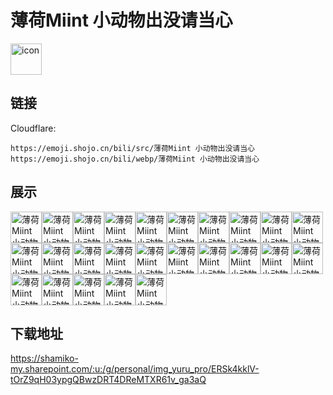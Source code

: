 # 薄荷Miint 小动物出没请当心
<img src="https://emoji.shojo.cn/bili/src/薄荷Miint 小动物出没请当心/icon.png" width="50" height="50" alt="icon">

## 链接
Cloudflare:
```
https://emoji.shojo.cn/bili/src/薄荷Miint 小动物出没请当心
https://emoji.shojo.cn/bili/webp/薄荷Miint 小动物出没请当心
```
## 展示
<img src="https://emoji.shojo.cn/bili/src/薄荷Miint 小动物出没请当心/薄荷Miint 小动物出没请当心-加一.png" width="50" height="50" alt="薄荷Miint 小动物出没请当心-加一"><img src="https://emoji.shojo.cn/bili/src/薄荷Miint 小动物出没请当心/薄荷Miint 小动物出没请当心-熬夜工作.png" width="50" height="50" alt="薄荷Miint 小动物出没请当心-熬夜工作"><img src="https://emoji.shojo.cn/bili/src/薄荷Miint 小动物出没请当心/薄荷Miint 小动物出没请当心-薄荷礼物.png" width="50" height="50" alt="薄荷Miint 小动物出没请当心-薄荷礼物"><img src="https://emoji.shojo.cn/bili/src/薄荷Miint 小动物出没请当心/薄荷Miint 小动物出没请当心-宝宝委屈.png" width="50" height="50" alt="薄荷Miint 小动物出没请当心-宝宝委屈"><img src="https://emoji.shojo.cn/bili/src/薄荷Miint 小动物出没请当心/薄荷Miint 小动物出没请当心-宝宝要要.png" width="50" height="50" alt="薄荷Miint 小动物出没请当心-宝宝要要"><img src="https://emoji.shojo.cn/bili/src/薄荷Miint 小动物出没请当心/薄荷Miint 小动物出没请当心-抱爱心.png" width="50" height="50" alt="薄荷Miint 小动物出没请当心-抱爱心"><img src="https://emoji.shojo.cn/bili/src/薄荷Miint 小动物出没请当心/薄荷Miint 小动物出没请当心-戴帽子.png" width="50" height="50" alt="薄荷Miint 小动物出没请当心-戴帽子"><img src="https://emoji.shojo.cn/bili/src/薄荷Miint 小动物出没请当心/薄荷Miint 小动物出没请当心-当！.png" width="50" height="50" alt="薄荷Miint 小动物出没请当心-当！"><img src="https://emoji.shojo.cn/bili/src/薄荷Miint 小动物出没请当心/薄荷Miint 小动物出没请当心-盯~.png" width="50" height="50" alt="薄荷Miint 小动物出没请当心-盯~"><img src="https://emoji.shojo.cn/bili/src/薄荷Miint 小动物出没请当心/薄荷Miint 小动物出没请当心-鬼脸.png" width="50" height="50" alt="薄荷Miint 小动物出没请当心-鬼脸"><img src="https://emoji.shojo.cn/bili/src/薄荷Miint 小动物出没请当心/薄荷Miint 小动物出没请当心-喝茶.png" width="50" height="50" alt="薄荷Miint 小动物出没请当心-喝茶"><img src="https://emoji.shojo.cn/bili/src/薄荷Miint 小动物出没请当心/薄荷Miint 小动物出没请当心-嘿嘿.png" width="50" height="50" alt="薄荷Miint 小动物出没请当心-嘿嘿"><img src="https://emoji.shojo.cn/bili/src/薄荷Miint 小动物出没请当心/薄荷Miint 小动物出没请当心-加油.png" width="50" height="50" alt="薄荷Miint 小动物出没请当心-加油"><img src="https://emoji.shojo.cn/bili/src/薄荷Miint 小动物出没请当心/薄荷Miint 小动物出没请当心-理解！.png" width="50" height="50" alt="薄荷Miint 小动物出没请当心-理解！"><img src="https://emoji.shojo.cn/bili/src/薄荷Miint 小动物出没请当心/薄荷Miint 小动物出没请当心-满足.png" width="50" height="50" alt="薄荷Miint 小动物出没请当心-满足"><img src="https://emoji.shojo.cn/bili/src/薄荷Miint 小动物出没请当心/薄荷Miint 小动物出没请当心-乒！.png" width="50" height="50" alt="薄荷Miint 小动物出没请当心-乒！"><img src="https://emoji.shojo.cn/bili/src/薄荷Miint 小动物出没请当心/薄荷Miint 小动物出没请当心-社死.png" width="50" height="50" alt="薄荷Miint 小动物出没请当心-社死"><img src="https://emoji.shojo.cn/bili/src/薄荷Miint 小动物出没请当心/薄荷Miint 小动物出没请当心-生气.png" width="50" height="50" alt="薄荷Miint 小动物出没请当心-生气"><img src="https://emoji.shojo.cn/bili/src/薄荷Miint 小动物出没请当心/薄荷Miint 小动物出没请当心-晚安.png" width="50" height="50" alt="薄荷Miint 小动物出没请当心-晚安"><img src="https://emoji.shojo.cn/bili/src/薄荷Miint 小动物出没请当心/薄荷Miint 小动物出没请当心-无语.png" width="50" height="50" alt="薄荷Miint 小动物出没请当心-无语"><img src="https://emoji.shojo.cn/bili/src/薄荷Miint 小动物出没请当心/薄荷Miint 小动物出没请当心-许愿.png" width="50" height="50" alt="薄荷Miint 小动物出没请当心-许愿"><img src="https://emoji.shojo.cn/bili/src/薄荷Miint 小动物出没请当心/薄荷Miint 小动物出没请当心-耶嘿.png" width="50" height="50" alt="薄荷Miint 小动物出没请当心-耶嘿"><img src="https://emoji.shojo.cn/bili/src/薄荷Miint 小动物出没请当心/薄荷Miint 小动物出没请当心-晕.png" width="50" height="50" alt="薄荷Miint 小动物出没请当心-晕"><img src="https://emoji.shojo.cn/bili/src/薄荷Miint 小动物出没请当心/薄荷Miint 小动物出没请当心-糟糕.png" width="50" height="50" alt="薄荷Miint 小动物出没请当心-糟糕"><img src="https://emoji.shojo.cn/bili/src/薄荷Miint 小动物出没请当心/薄荷Miint 小动物出没请当心-早安.png" width="50" height="50" alt="薄荷Miint 小动物出没请当心-早安">

## 下载地址

https://shamiko-my.sharepoint.com/:u:/g/personal/img_yuru_pro/ERSk4kklV-tOrZ9qH03ypgQBwzDRT4DReMTXR61v_ga3aQ